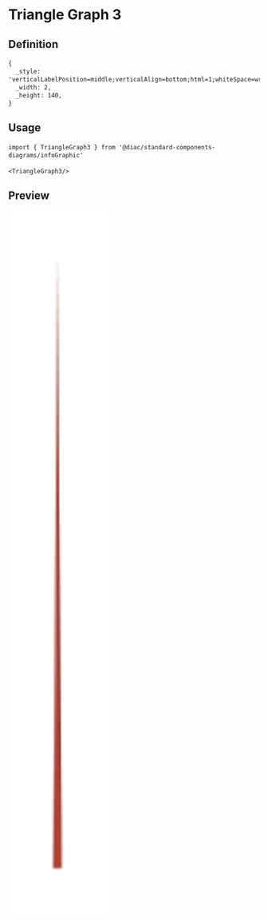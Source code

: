 # Triangle Graph 3

## Definition

```
{
  _style: 'verticalLabelPosition=middle;verticalAlign=bottom;html=1;whiteSpace=wrap;shape=mxgraph.infographic.shadedTriangle;fillColor=#AE4132;strokeColor=none;fontSize=10;labelPosition=center;align=center;fontColor=#FFFFFF;fontStyle=1;shadow=0;',
  _width: 2,
  _height: 140,
}
```

## Usage

```
import { TriangleGraph3 } from '@diac/standard-components-diagrams/infoGraphic'

<TriangleGraph3/>
```

## Preview

<img src="./triangle-graph-3.png" width="200"/>
